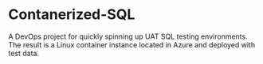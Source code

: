 # Contanerized-SQL
A DevOps project for quickly spinning up UAT SQL testing environments.  The result is a Linux container instance located in Azure and deployed with test data.
